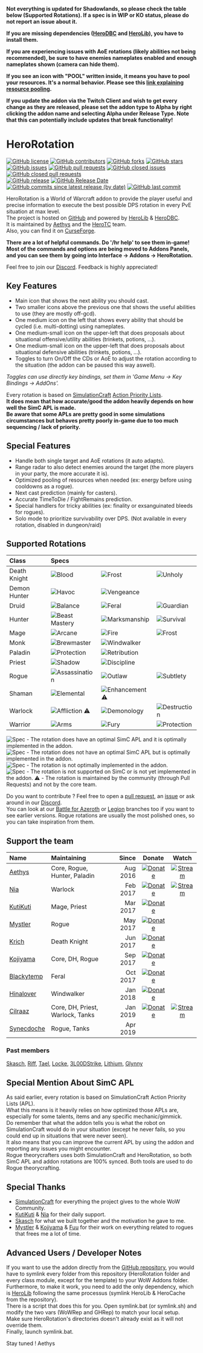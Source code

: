 **Not everything is updated for Shadowlands, so please check the table below (Supported Rotations). If a spec is in WIP or KO status, please do not report an issue about it.**

**If you are missing dependencies ([HeroDBC](https://www.curseforge.com/wow/addons/herodbc) and [HeroLib](https://www.curseforge.com/wow/addons/herolib)), you have to install them.**

**If you are experiencing issues with AoE rotations (likely abilities not being recommended), be sure to have enemies nameplates enabled and enough nameplates shown (camera can hide them).**

**If you see an icon with "POOL" written inside, it means you have to pool your resources. It's a normal behavior. Please see this [link explaining resource pooling](https://wow.gamepedia.com/Resource_pooling).**

**If you update the addon via the Twitch Client and wish to get every change as they are released, please set the addon type to Alpha by right clicking the addon name and selecting Alpha under Release Type. Note that this can potentially include updates that break functionality!**

# HeroRotation

[![GitHub license](https://img.shields.io/badge/license-EUPL-blue.svg)](https://raw.githubusercontent.com/herotc/hero-rotation/master/LICENSE)
[![GitHub contributors](https://img.shields.io/github/contributors/herotc/hero-rotation)](https://github.com/herotc/hero-rotation/graphs/contributors)
[![GitHub forks](https://img.shields.io/github/forks/herotc/hero-rotation.svg)](https://github.com/herotc/hero-rotation/network)
[![GitHub stars](https://img.shields.io/github/stars/herotc/hero-rotation.svg)](https://github.com/herotc/hero-rotation/stargazers)\
[![GitHub issues](https://img.shields.io/github/issues/herotc/hero-rotation.svg)](https://github.com/herotc/hero-rotation/issues?q=is%3Aopen+is%3Aissue)
[![GitHub pull requests](https://img.shields.io/github/issues-pr/herotc/hero-rotation)](https://github.com/herotc/hero-rotation/pulls?q=is%3Aopen+is%3Apr)
[![GitHub closed issues](https://img.shields.io/github/issues-closed/herotc/hero-rotation)](https://github.com/herotc/hero-rotation/issues?q=is%3Aissue+is%3Aclosed)
[![GitHub closed pull requests](https://img.shields.io/github/issues-pr-closed/herotc/hero-rotation)](https://github.com/herotc/hero-rotation/pulls?q=is%3Apr+is%3Aclosed)\
[![GitHub release](https://img.shields.io/github/v/release/herotc/hero-rotation)](https://github.com/herotc/hero-rotation/releases)
[![GitHub Release Date](https://img.shields.io/github/release-date/herotc/hero-rotation)](https://github.com/herotc/hero-rotation/releases)
[![GitHub commits since latest release (by date)](https://img.shields.io/github/commits-since/herotc/hero-rotation/latest)](https://github.com/herotc/hero-rotation/commits/master)
[![GitHub last commit](https://img.shields.io/github/last-commit/herotc/hero-rotation)](https://github.com/herotc/hero-rotation/commits/master)


HeroRotation is a World of Warcraft addon to provide the player useful and precise information to execute the best possible DPS rotation in every PvE situation at max level.\
The project is hosted on [GitHub](https://github.com/herotc/hero-rotation) and powered by [HeroLib](https://github.com/herotc/hero-lib) & [HeroDBC](https://github.com/herotc/hero-dbc).\
It is maintained by [Aethys](https://github.com/aethys256/) and the [HeroTC](https://github.com/herotc) team.\
Also, you can find it on [CurseForge](https://www.curseforge.com/wow/addons/herorotation).

**There are a lot of helpful commands. Do '/hr help' to see them in-game!**\
**Most of the commands and options are being moved to Addons Panels, and you can see them by going into Interface -> Addons -> HeroRotation.**

Feel free to join our [Discord](https://discord.gg/tFR2uvK). Feedback is highly appreciated!

## Key Features

- Main icon that shows the next ability you should cast.
- Two smaller icons above the previous one that shows the useful abilities to use (they are mostly off-gcd).
- One medium icon on the left that shows every ability that should be cycled (i.e. multi-dotting) using nameplates.
- One medium-small icon on the upper-left that does proposals about situational offensive/utility abilities (trinkets, potions, ...).
- One medium-small icon on the upper-left that does proposals about situational defensive abilities (trinkets, potions, ...).
- Toggles to turn On/Off the CDs or AoE to adjust the rotation according to the situation (the addon can be paused this way aswell).

_Toggles can use directly key bindings, set them in 'Game Menu -> Key Bindings -> AddOns'._

Every rotation is based on [SimulationCraft](http://simulationcraft.org/) [Action Priority Lists](https://github.com/simulationcraft/simc/wiki/ActionLists).\
**It does mean that how accurate/good the addon heavily depends on how well the SimC APL is made.**\
**Be aware that some APLs are pretty good in some simulations circumstances but behaves pretty poorly in-game due to too much sequencing / lack of priority.**

## Special Features

- Handle both single target and AoE rotations (it auto adapts).
- Range radar to also detect enemies around the target (the more players in your party, the more accurate it is).
- Optimized pooling of resources when needed (ex: energy before using cooldowns as a rogue).
- Next cast prediction (mainly for casters).
- Accurate TimeToDie / FightRemains prediction.
- Special handlers for tricky abilities (ex: finality or exsanguinated bleeds for rogues).
- Solo mode to prioritize survivability over DPS. (Not available in every rotation, disabled in dungeon/raid)

## Supported Rotations

| Class        | Specs                                                                               |                                                                                   |                                                                         |
| :---         | :---                                                                                | :---                                                                              | :---                                                                    |
| Death Knight | ![Blood](https://img.shields.io/badge/Blood-WIP-orange.svg)                         | ![Frost](https://img.shields.io/badge/Frost-WIP-orange.svg)                       | ![Unholy](https://img.shields.io/badge/Unholy-WIP-orange.svg)           |
| Demon Hunter | ![Havoc](https://img.shields.io/badge/Havoc-WIP-orange.svg)                         | ![Vengeance](https://img.shields.io/badge/Vengeance-OK-green.svg)                 |                                                                         |
| Druid        | ![Balance](https://img.shields.io/badge/Balance-KO-red.svg)                         | ![Feral](https://img.shields.io/badge/Feral-KO-red.svg)                           | ![Guardian](https://img.shields.io/badge/Guardian-KO-red.svg)           |
| Hunter       | ![Beast Mastery](https://img.shields.io/badge/Beast%20Mastery-Good-brightgreen.svg) | ![Marksmanship](https://img.shields.io/badge/Marksmanship-WIP-orange.svg)         | ![Survival](https://img.shields.io/badge/Survival-KO-red.svg)           |
| Mage         | ![Arcane](https://img.shields.io/badge/Arcane-WIP-orange.svg)                       | ![Fire](https://img.shields.io/badge/Fire-KO-red.svg)                             | ![Frost](https://img.shields.io/badge/Frost-OK-green.svg)               |
| Monk         | ![Brewmaster](https://img.shields.io/badge/Brewmaster-WIP-orange.svg)               | ![Windwalker](https://img.shields.io/badge/Windwalker-WIP-orange.svg)             |                                                                         |
| Paladin      | ![Protection](https://img.shields.io/badge/Protection-WIP-orange.svg)               | ![Retribution](https://img.shields.io/badge/Retribution-OK-green.svg)             |                                                                         |
| Priest       | ![Shadow](https://img.shields.io/badge/Shadow-WIP-orange.svg)                       | ![Discipline](https://img.shields.io/badge/Discipline-WIP-orange.svg)             |                                                                         |
| Rogue        | ![Assassination](https://img.shields.io/badge/Assassination-Good-brightgreen.svg)   | ![Outlaw](https://img.shields.io/badge/Outlaw-Good-brightgreen.svg)               | ![Subtlety](https://img.shields.io/badge/Subtlety-Good-brightgreen.svg) |
| Shaman       | ![Elemental](https://img.shields.io/badge/Elemental-WIP-orange.svg)                 | ![Enhancement](https://img.shields.io/badge/Enhancement-WIP-orange.svg) :warning: |                                                                         |
| Warlock      | ![Affliction](https://img.shields.io/badge/Affliction-WIP-orange.svg) :warning:     | ![Demonology](https://img.shields.io/badge/Demonology-WIP-orange.svg)             | ![Destruction](https://img.shields.io/badge/Destruction-KO-red.svg)     |
| Warrior      | ![Arms](https://img.shields.io/badge/Arms-WIP-orange.svg)                           | ![Fury](https://img.shields.io/badge/Fury-WIP-orange.svg)                         | ![Protection](https://img.shields.io/badge/Protection-KO-red.svg)       |

![Spec](https://img.shields.io/badge/Spec-Good-brightgreen.svg) - The rotation does have an optimal SimC APL and it is optimally implemented in the addon.\
![Spec](https://img.shields.io/badge/Spec-OK-green.svg) - The rotation does not have an optimal SimC APL but is optimally implemented in the addon.\
![Spec](https://img.shields.io/badge/Spec-WIP-orange.svg) - The rotation is not optimally implemented in the addon.\
![Spec](https://img.shields.io/badge/Spec-KO-red.svg) - The rotation is not supported on SimC or is not yet implemented in the addon.
:warning: - The rotation is maintained by the community (through Pull Requests) and not by the core team.

Do you want to contribute ? Feel free to open a [pull request](https://github.com/herotc/hero-rotation/pulls), an [issue](https://github.com/herotc/hero-rotation/issues) or ask around in our [Discord](https://discord.gg/tFR2uvK).\
You can look at our [Battle for Azeroth](https://github.com/herotc/hero-rotation/tree/bfa) or [Legion](https://github.com/herotc/hero-rotation/tree/legion) branches too if you want to see earlier versions.
Rogue rotations are usually the most polished ones, so you can take inspiration from them.

## Support the team

| Name                                        | Maintaining                         | Since     | Donate                                                                                                    | Watch                                                                                                |
| :---                                        | :---                                | ---:      | :---:                                                                                                     | :---:                                                                                                |
| [Aethys](https://github.com/Aethys256)      | Core, Rogue, Hunter, Paladin        |  Aug 2016 | [![Donate](https://img.shields.io/badge/Donate-PayPal-003087.svg)](https://www.paypal.me/Aethys/5)        | [![Stream](https://img.shields.io/badge/Stream-Twitch-6441a4.svg)](https://www.twitch.tv/aethys)     |
| [Nia](https://github.com/Nianel)            | Warlock                             |  Feb 2017 | [![Donate](https://img.shields.io/badge/Donate-PayPal-003087.svg)](https://www.paypal.me/Nianel/5)        | [![Stream](https://img.shields.io/badge/Stream-Twitch-6441a4.svg)](https://www.twitch.tv/nianel)     |
| [KutiKuti](https://github.com/Kutikuti)     | Mage, Priest                        |  Mar 2017 | [![Donate](https://img.shields.io/badge/Donate-PayPal-003087.svg)](https://www.paypal.me/kutikuti/5)      |                                                                                                      |
| [Mystler](https://github.com/Mystler)       | Rogue                               |  May 2017 | [![Donate](https://img.shields.io/badge/Donate-PayPal-003087.svg)](https://www.paypal.me/Mystler/5)       |                                                                                                      |
| [Krich](https://github.com/chrislopez24)    | Death Knight                        |  Jun 2017 | [![Donate](https://img.shields.io/badge/Donate-PayPal-003087.svg)](https://www.paypal.me/krige/5)         |                                                                                                      |
| [Kojiyama](https://github.com/EvanMichaels) | Core, DH, Rogue                     |  Sep 2017 | [![Donate](https://img.shields.io/badge/Donate-PayPal-003087.svg)](https://www.paypal.me/kojiyama/5)      |                                                                                                      |
| [Blackytemp](https://github.com/ghr74)      | Feral                               |  Oct 2017 | [![Donate](https://img.shields.io/badge/Donate-PayPal-003087.svg)](https://www.paypal.me/blackytempdev/5) |                                                                                                      |
| [Hinalover](https://github.com/Hinalover)   | Windwalker                          |  Jan 2018 | [![Donate](https://img.shields.io/badge/Donate-PayPal-003087.svg)](https://www.paypal.me/Hinalover/5)     |                                                                                                      |
| [Cilraaz](https://github.com/Cilraaz)       | Core, DH, Priest, Warlock, Tanks    |  Jan 2019 | [![Donate](https://img.shields.io/badge/Donate-PayPal-003087.svg)](https://www.paypal.me/Cilraaz/5)       | [![Stream](https://img.shields.io/badge/Stream-Twitch-6441a4.svg)](https://www.twitch.tv/cilraaz)    |
| [Synecdoche](https://github.com/mrdmnd)     | Rogue, Tanks                        |  Apr 2019 |                                                                                                           |                                                                                                      |

### Past members

[Skasch](https://github.com/skasch), [Riff](https://github.com/tombell), [Tael](https://github.com/Tae-l), [Locke](https://github.com/Lockem90), [3L00DStrike](https://github.com/3L00DStrike), [Lithium](https://github.com/lithium720), [Glynny](https://github.com/Glynnyx)

## Special Mention About SimC APL

As said earlier, every rotation is based on SimulationCraft Action Priority Lists (APL).\
What this means is it heavily relies on how optimized those APLs are, especially for some talents, items and any specific mechanic/gimmick.\
Do remember that what the addon tells you is what the robot on SimulationCraft would do in your situation (except he never fails, so you could end up in situations that were never seen).\
It also means that you can improve the current APL by using the addon and reporting any issues you might encounter.\
Rogue theorycrafters uses both SimulationCraft and HeroRotation, so both SimC APL and addon rotations are 100% synced. Both tools are used to do Rogue theorycrafting.

## Special Thanks

- [SimulationCraft](http://simulationcraft.org/) for everything the project gives to the whole WoW Community.
- [KutiKuti](https://github.com/Kutikuti) & [Nia](https://github.com/Nianel) for their daily support.
- [Skasch](https://github.com/skasch) for what we built together and the motivation he gave to me.
- [Mystler](https://github.com/Mystler) & [Kojiyama](https://github.com/EvanMichaels) & [Fuu](https://github.com/fuu1) for their work on everything related to rogues that frees me a lot of time.

## Advanced Users / Developer Notes

If you want to use the addon directly from the [GitHub repository](https://github.com/herotc/hero-rotation), you would have to symlink every folder from this repository (HeroRotation folder and every class module, except for the template) to your WoW Addons folder.\
Furthermore, to make it work, you need to add the only dependency, which is [HeroLib](https://github.com/herotc/hero-lib) following the same processus (symlink HeroLib & HeroCache from the repository).\
There is a script that does this for you. Open symlink.bat (or symlink.sh) and modify the two vars (WoWRep and GHRep) to match your local setup.\
Make sure HeroRotation's directories doesn't already exist as it will not override them.\
Finally, launch symlink.bat.

Stay tuned !
Aethys

